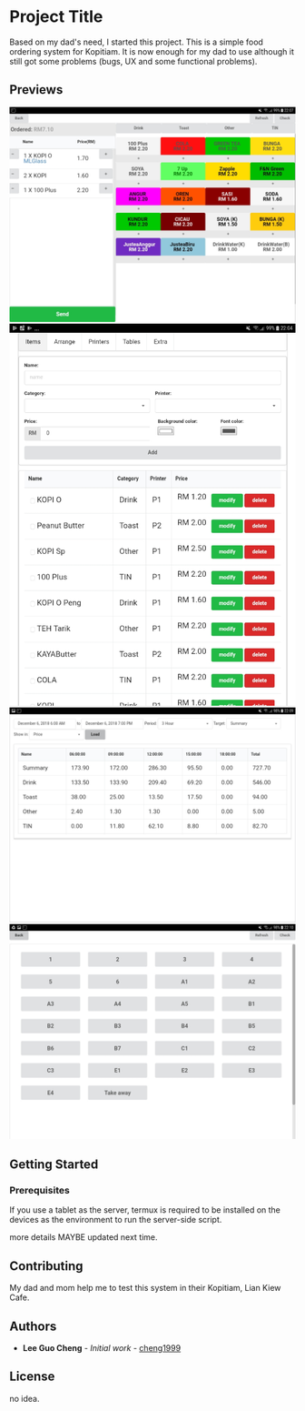 
# Project Title
Based on my dad's need, I started this project. This is a simple food ordering system for Kopitiam. It is now enough for my dad to use although it still got some problems (bugs, UX and some functional problems).


## Previews
![](https://raw.githubusercontent.com/cheng1999/Kopitiam/master/screenshots/order.jpg)
![](https://github.com/cheng1999/Kopitiam/blob/master/screenshots/setting.jpg)
![](https://github.com/cheng1999/Kopitiam/blob/master/screenshots/statistics.jpg)
![](https://github.com/cheng1999/Kopitiam/blob/master/screenshots/tables.jpg)


## Getting Started
### Prerequisites

If you use a tablet as the server, termux is required to be installed on the devices as the environment to run the server-side script.

more details MAYBE updated next time.


## Contributing

My dad and mom help me to test this system in their Kopitiam, Lian Kiew Cafe.
## Authors

* **Lee Guo Cheng** - *Initial work* - [cheng1999](https://github.com/cheng1999)


## License
no idea.

